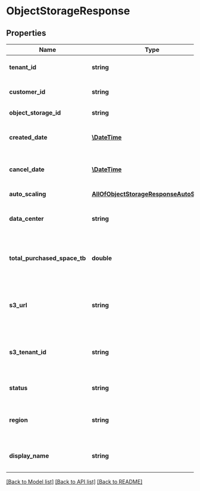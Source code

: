 # ObjectStorageResponse

## Properties
Name | Type | Description | Notes
------------ | ------------- | ------------- | -------------
**tenant_id** | **string** | Your customer tenant id | 
**customer_id** | **string** | Your customer number | 
**object_storage_id** | **string** | Your object storage id | 
**created_date** | [**\DateTime**](\DateTime.md) | Creation date for object storage. | 
**cancel_date** | [**\DateTime**](\DateTime.md) | Cancellation date for object storage. | 
**auto_scaling** | [**AllOfObjectStorageResponseAutoScaling**](AllOfObjectStorageResponseAutoScaling.md) | Autoscaling settings | 
**data_center** | **string** | Data center your object storage is located | 
**total_purchased_space_tb** | **double** | Amount of purchased / requested object storage in TB. | 
**s3_url** | **string** | S3 URL to connect to your S3 compatible object storage | 
**s3_tenant_id** | **string** | Your S3 tenantId. Only required for public sharing. | 
**status** | **string** | The object storage status | 
**region** | **string** | The region where your object storage is located | 
**display_name** | **string** | Display name for object storage. | 

[[Back to Model list]](../../README.md#documentation-for-models) [[Back to API list]](../../README.md#documentation-for-api-endpoints) [[Back to README]](../../README.md)

